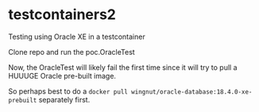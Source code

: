 # testcontainers2
Testing using Oracle XE in a testcontainer

Clone repo and run the poc.OracleTest

Now, the OracleTest will likely fail the first time since it will try to pull a HUUUGE Oracle pre-built image.

So perhaps best to do a
```docker pull wingnut/oracle-database:18.4.0-xe-prebuilt```
separately first.
